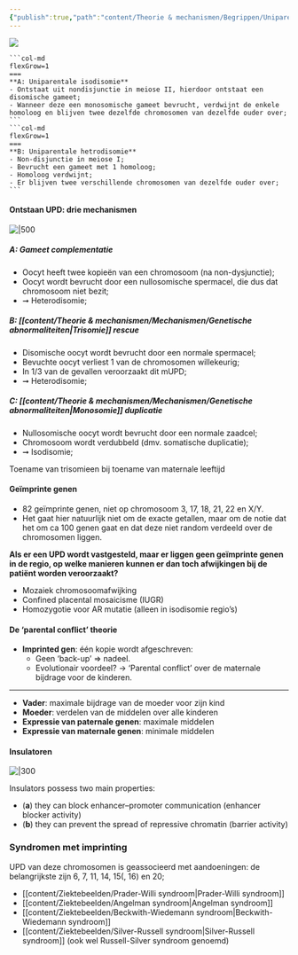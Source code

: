 ```yaml
---
{"publish":true,"path":"content/Theorie & mechanismen/Begrippen/Uniparentale Disomie (UPD).md","permalink":"/content/theorie-and-mechanismen/begrippen/uniparentale-disomie-upd/","title":"Uniparentale Disomie (UPD)","tags":["Klinische_genetica","Begrippen"]}
---
```




![](https://i.imgur.com/mpisxBD.png)

````col
```col-md
flexGrow=1
===
**A: Uniparentale isodisomie**
- Ontstaat uit nondisjunctie in meiose II, hierdoor ontstaat een disomische gameet;
- Wanneer deze een monosomische gameet bevrucht, verdwijnt de enkele homoloog en blijven twee dezelfde chromosomen van dezelfde ouder over;
```
```col-md
flexGrow=1
===
**B: Uniparentale hetrodisomie**
- Non-disjunctie in meiose I;
- Bevrucht een gameet met 1 homoloog;
- Homoloog verdwijnt;
- Er blijven twee verschillende chromosomen van dezelfde ouder over;
```
````

#### Ontstaan UPD: drie mechanismen
![|500](https://i.imgur.com/CvTKPKY.jpg)
##### A: Gameet complementatie
- Oocyt heeft twee kopieën van een chromosoom (na non-dysjunctie);
- Oocyt wordt bevrucht door een nullosomische spermacel, die dus dat chromosoom niet bezit;
- ➞  Heterodisomie;

##### B: [[content/Theorie & mechanismen/Mechanismen/Genetische abnormaliteiten\|Trisomie]] rescue
- Disomische oocyt wordt bevrucht door een normale spermacel;
- Bevuchte oocyt verliest 1 van de chromosomen willekeurig;
- In 1/3 van de gevallen veroorzaakt dit mUPD;
- ➞ Heterodisomie;

##### C: [[content/Theorie & mechanismen/Mechanismen/Genetische abnormaliteiten\|Monosomie]] duplicatie
- Nullosomische oocyt wordt bevrucht door een normale zaadcel;
- Chromosoom wordt verdubbeld (dmv. somatische duplicatie);
- ➞ Isodisomie;

Toename van trisomieen bij toename van maternale leeftijd

#### Geïmprinte genen
- 82 geïmprinte genen, niet op chromosoom 3, 17, 18, 21, 22 en X/Y. 
- Het gaat hier natuurlijk niet om de exacte getallen, maar om de notie dat het om ca 100 genen gaat en dat deze niet random verdeeld over de chromosomen liggen.

**Als er een UPD wordt vastgesteld, maar er liggen geen geïmprinte genen in de regio, op welke manieren kunnen er dan toch afwijkingen bij de patiënt worden veroorzaakt?**
- Mozaiek chromosoomafwijking
- Confined placental mosaicisme (IUGR)
- Homozygotie voor AR mutatie (alleen in isodisomie regio’s)

#### De ‘parental conflict’ theorie
- **Imprinted gen**: één kopie wordt afgeschreven:
	- Geen ‘back-up’ => nadeel.
	- Evolutionair voordeel? → ‘Parental conflict’ over de maternale bijdrage voor de kinderen.

---
- **Vader**: maximale bijdrage van de moeder voor zijn kind
- **Moeder**: verdelen van de middelen over alle kinderen
- **Expressie van paternale genen**: maximale middelen
- **Expressie van maternale genen**: minimale middelen

#### Insulatoren
![|300](https://i.imgur.com/TK2IAVM.png)

Insulators possess two main properties: 
- (**a**) they can block enhancer–promoter communication (enhancer blocker activity)
- (**b**) they can prevent the spread of repressive chromatin (barrier activity)

### Syndromen met imprinting
UPD van deze chromosomen is geassocieerd met aandoeningen: de belangrijkste zijn 6, 7, 11, 14, 15(, 16) en 20;

- [[content/Ziektebeelden/Prader-Willi syndroom\|Prader-Willi syndroom]]
- [[content/Ziektebeelden/Angelman syndroom\|Angelman syndroom]]
- [[content/Ziektebeelden/Beckwith-Wiedemann syndroom\|Beckwith-Wiedemann syndroom]]
- [[content/Ziektebeelden/Silver-Russell syndroom\|Silver-Russell syndroom]] (ook wel Russell-Silver syndroom genoemd)
